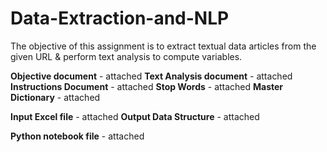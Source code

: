# Data-Extraction-and-NLP
The objective of this assignment is to extract textual data articles from the given URL &amp; perform text analysis to compute variables.

**Objective document** - attached
**Text Analysis document** - attached
**Instructions Document** - attached
**Stop Words** - attached
**Master Dictionary** - attached

**Input Excel file** - attached
**Output Data Structure** - attached

**Python notebook file** - attached
